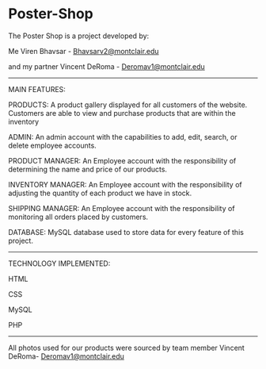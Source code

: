 # Poster-Shop

The Poster Shop is a project developed by: 

Me Viren Bhavsar - Bhavsarv2@montclair.edu 

and my partner Vincent DeRoma - Deromav1@montclair.edu

--------------------------------------------------------------------------------------------------------------------------------------------------------------------------

MAIN FEATURES:

PRODUCTS: A product gallery displayed for all customers of the website. Customers are able to view and purchase products that are within the inventory 

ADMIN: An admin account with the capabilities to add, edit, search, or delete employee accounts.

PRODUCT MANAGER: An Employee account with the responsibility of determining the name and price of our products.

INVENTORY MANAGER: An Employee account with the responsibility of adjusting the quantity of each product we have in stock.

SHIPPING MANAGER: An Employee account with the responsibility of monitoring all orders placed by customers.

DATABASE: MySQL database used to store data for every feature of this project.

--------------------------------------------------------------------------------------------------------------------------------------------------------------------------

TECHNOLOGY IMPLEMENTED:

HTML

CSS

MySQL

PHP

-------------------------------------


All photos used for our products were sourced by team member Vincent DeRoma- Deromav1@montclair.edu
